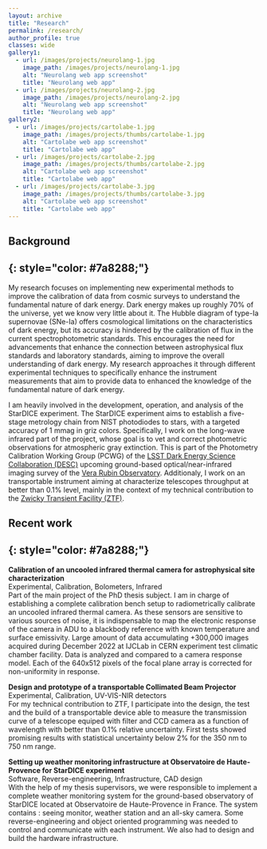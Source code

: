 ```yaml
---
layout: archive
title: "Research"
permalink: /research/
author_profile: true
classes: wide
gallery1:
  - url: /images/projects/neurolang-1.jpg
    image_path: /images/projects/neurolang-1.jpg
    alt: "Neurolang web app screenshot"
    title: "Neurolang web app"
  - url: /images/projects/neurolang-2.jpg
    image_path: /images/projects/neurolang-2.jpg
    alt: "Neurolang web app screenshot"
    title: "Neurolang web app"
gallery2:
  - url: /images/projects/cartolabe-1.jpg
    image_path: /images/projects/thumbs/cartolabe-1.jpg
    alt: "Cartolabe web app screenshot"
    title: "Cartolabe web app"
  - url: /images/projects/cartolabe-2.jpg
    image_path: /images/projects/thumbs/cartolabe-2.jpg
    alt: "Cartolabe web app screenshot"
    title: "Cartolabe web app"
  - url: /images/projects/cartolabe-3.jpg
    image_path: /images/projects/thumbs/cartolabe-3.jpg
    alt: "Cartolabe web app screenshot"
    title: "Cartolabe web app"
---
```


## **Background**
{: style="color: #7a8288;"}
--- 

My research focuses on implementing new experimental methods to improve the calibration of data from cosmic surveys to understand the fundamental nature of dark energy. Dark energy makes up roughly 70% of the universe, yet we know very little about it. The Hubble diagram of type-Ia supernovae (SNe-Ia) offers cosmological limitations on the characteristics of dark energy, but its accuracy is hindered by the calibration of flux in the current spectrophotometric standards. This encourages the need for advancements that enhance the connection between astrophysical flux standards and laboratory standards, aiming to improve the overall understanding of dark energy. My research approaches it through different experimental techniques to specifically enhance the instrument measurements that aim to provide data to enhanced the knowledge of the fundamental nature of dark energy.

I am heavily involved in the development, operation, and analysis of the StarDICE experiment. The StarDICE experiment aims to establish a five-stage metrology chain from NIST photodiodes to stars, with a targeted accuracy of 1 mmag in griz colors. Specifically, I work on the long-wave infrared part of the project, whose goal is to vet and correct photometric observations for atmospheric gray extinction.  This is part of the Photometry Calibration Working Group (PCWG) of the [LSST Dark Energy Science Collaboration (DESC)](https://lsstdesc.org/) upcoming ground-based optical/near-infrared imaging survey of the [Vera Rubin Observatory](https://rubinobservatory.org/). Additionaly, I work on an transportable instrument aiming at characterize telescopes throughput at better than 0.1% level, mainly in the context of my technical contribution to the [Zwicky Transient Facility (ZTF)](https://www.ztf.caltech.edu/).

## **Recent work**
{: style="color: #7a8288;"}
--- 

**Calibration of an uncooled infrared thermal camera for astrophysical site characterization**\
<span class="small-grey"><i class="fas fa-tools" aria-hidden="true"></i> Experimental, Calibration, Bolometers, Infrared </span>\
Part of the main project of the PhD thesis subject. I am in charge of establishing a complete calibration bench setup to radiometrically calibrate an uncooled infrared thermal camera. As these sensors are sensitive to various sources of noise, it is indispensable to map the electronic response of the camera in ADU to a blackbody reference with known temperature and surface emissivity. Large amount of data accumulating +300,000 images acquired during December 2022 at IJCLab in CERN experiment test climatic chamber facility. Data is analyzed and compared to a camera response model. Each of the 640x512 pixels of the focal plane array is corrected for non-uniformity in response.

**Design and prototype of a transportable Collimated Beam Projector**\
<span class="small-grey"><i class="fas fa-tools" aria-hidden="true"></i> Experimental, Calibration, UV-VIS-NIR detectors </span>\
For my technical contribution to ZTF, I participate into the design, the test and the build of a transportable device able to measure the transmission curve of a telescope equiped with filter and CCD camera as a function of wavelength with better than 0.1% relative uncertainty. First tests showed promising results with statistical uncertainty below 2% for the 350 nm to 750 nm range.

**Setting up weather monitoring infrastructure at Observatoire de Haute-Provence for StarDICE experiment**\
<span class="small-grey"><i class="fas fa-tools" aria-hidden="true"></i> Software, Reverse-engineering, Infrastructure, CAD design </span>\
With the help of my thesis supervisors, we were responsible to implement a complete weather monitoring system for the ground-based observatory of StarDICE located at Observatoire de Haute-Provence in France. The system contains : seeing monitor, weather station and an all-sky camera. Some reverse-engineering and object oriented programming was needed to control and communicate with each instrument. We also had to design and build the hardware infrastructure.
